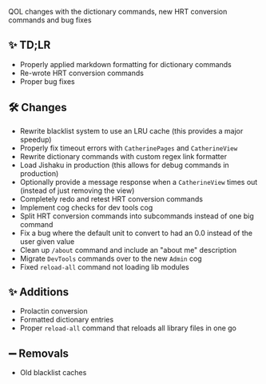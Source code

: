 QOL changes with the dictionary commands, new HRT conversion commands and bug fixes

## ✨ TD;LR

- Properly applied markdown formatting for dictionary commands
- Re-wrote HRT conversion commands
- Proper bug fixes

## 🛠️ Changes

- Rewrite blacklist system to use an LRU cache (this provides a major speedup)
- Properly fix timeout errors with `CatherinePages` and `CatherineView`
- Rewrite dictionary commands with custom regex link formatter
- Load Jishaku in production (this allows for debug commands in production)
- Optionally provide a message response when a `CatherineView` times out (instead of just removing the view)
- Completely redo and retest HRT conversion commands
- Implement cog checks for dev tools cog
- Split HRT conversion commands into subcommands instead of one big command
- Fix a bug where the default unit to convert to had an 0.0 instead of the user given value
- Clean up `/about` command and include an "about me" description
- Migrate `DevTools` commands over to the new `Admin` cog
- Fixed `reload-all` command not loading lib modules

## ✨ Additions

- Prolactin conversion
- Formatted dictionary entries
- Proper `reload-all` command that reloads all library files in one go

## ➖ Removals

- Old blacklist caches